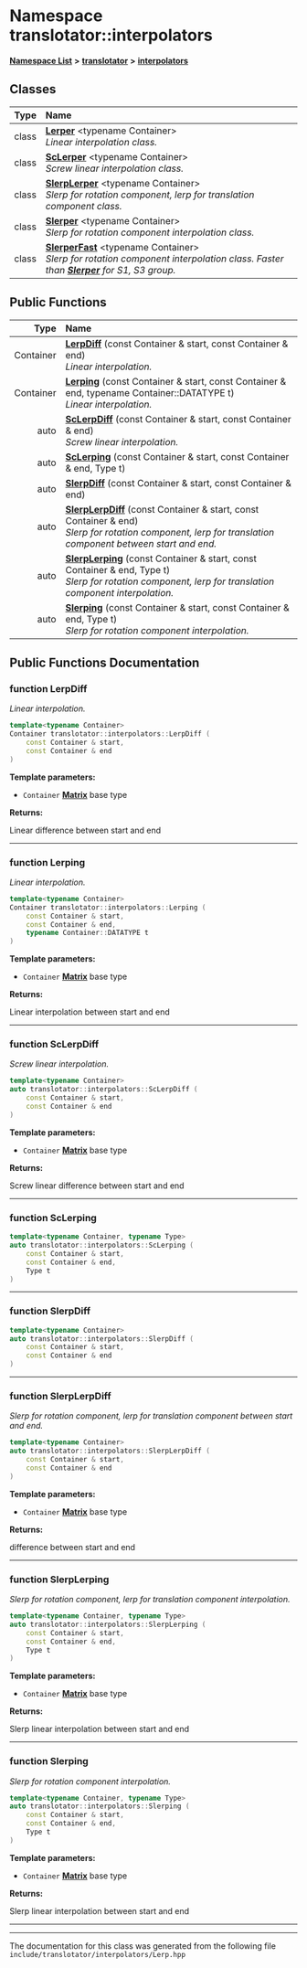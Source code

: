 

# Namespace translotator::interpolators



[**Namespace List**](namespaces.md) **>** [**translotator**](namespacetranslotator.md) **>** [**interpolators**](namespacetranslotator_1_1interpolators.md)




















## Classes

| Type | Name |
| ---: | :--- |
| class | [**Lerper**](classtranslotator_1_1interpolators_1_1Lerper.md) &lt;typename Container&gt;<br>_Linear interpolation class._  |
| class | [**ScLerper**](classtranslotator_1_1interpolators_1_1ScLerper.md) &lt;typename Container&gt;<br>_Screw linear interpolation class._  |
| class | [**SlerpLerper**](classtranslotator_1_1interpolators_1_1SlerpLerper.md) &lt;typename Container&gt;<br>_Slerp for rotation component, lerp for translation component class._  |
| class | [**Slerper**](classtranslotator_1_1interpolators_1_1Slerper.md) &lt;typename Container&gt;<br>_Slerp for rotation component interpolation class._  |
| class | [**SlerperFast**](classtranslotator_1_1interpolators_1_1SlerperFast.md) &lt;typename Container&gt;<br>_Slerp for rotation component interpolation class. Faster than_ [_**Slerper**_](classtranslotator_1_1interpolators_1_1Slerper.md) _for S1, S3 group._ |






















## Public Functions

| Type | Name |
| ---: | :--- |
|  Container | [**LerpDiff**](#function-lerpdiff) (const Container & start, const Container & end) <br>_Linear interpolation._  |
|  Container | [**Lerping**](#function-lerping) (const Container & start, const Container & end, typename Container::DATATYPE t) <br>_Linear interpolation._  |
|  auto | [**ScLerpDiff**](#function-sclerpdiff) (const Container & start, const Container & end) <br>_Screw linear interpolation._  |
|  auto | [**ScLerping**](#function-sclerping) (const Container & start, const Container & end, Type t) <br> |
|  auto | [**SlerpDiff**](#function-slerpdiff) (const Container & start, const Container & end) <br> |
|  auto | [**SlerpLerpDiff**](#function-slerplerpdiff) (const Container & start, const Container & end) <br>_Slerp for rotation component, lerp for translation component between start and end._  |
|  auto | [**SlerpLerping**](#function-slerplerping) (const Container & start, const Container & end, Type t) <br>_Slerp for rotation component, lerp for translation component interpolation._  |
|  auto | [**Slerping**](#function-slerping) (const Container & start, const Container & end, Type t) <br>_Slerp for rotation component interpolation._  |




























## Public Functions Documentation




### function LerpDiff 

_Linear interpolation._ 
```C++
template<typename Container>
Container translotator::interpolators::LerpDiff (
    const Container & start,
    const Container & end
) 
```





**Template parameters:**


* `Container` [**Matrix**](classtranslotator_1_1Matrix.md) base type 



**Returns:**

Linear difference between start and end 





        

<hr>



### function Lerping 

_Linear interpolation._ 
```C++
template<typename Container>
Container translotator::interpolators::Lerping (
    const Container & start,
    const Container & end,
    typename Container::DATATYPE t
) 
```





**Template parameters:**


* `Container` [**Matrix**](classtranslotator_1_1Matrix.md) base type 



**Returns:**

Linear interpolation between start and end 





        

<hr>



### function ScLerpDiff 

_Screw linear interpolation._ 
```C++
template<typename Container>
auto translotator::interpolators::ScLerpDiff (
    const Container & start,
    const Container & end
) 
```





**Template parameters:**


* `Container` [**Matrix**](classtranslotator_1_1Matrix.md) base type 



**Returns:**

Screw linear difference between start and end 





        

<hr>



### function ScLerping 

```C++
template<typename Container, typename Type>
auto translotator::interpolators::ScLerping (
    const Container & start,
    const Container & end,
    Type t
) 
```




<hr>



### function SlerpDiff 

```C++
template<typename Container>
auto translotator::interpolators::SlerpDiff (
    const Container & start,
    const Container & end
) 
```




<hr>



### function SlerpLerpDiff 

_Slerp for rotation component, lerp for translation component between start and end._ 
```C++
template<typename Container>
auto translotator::interpolators::SlerpLerpDiff (
    const Container & start,
    const Container & end
) 
```





**Template parameters:**


* `Container` [**Matrix**](classtranslotator_1_1Matrix.md) base type 



**Returns:**

difference between start and end 





        

<hr>



### function SlerpLerping 

_Slerp for rotation component, lerp for translation component interpolation._ 
```C++
template<typename Container, typename Type>
auto translotator::interpolators::SlerpLerping (
    const Container & start,
    const Container & end,
    Type t
) 
```





**Template parameters:**


* `Container` [**Matrix**](classtranslotator_1_1Matrix.md) base type 



**Returns:**

Slerp linear interpolation between start and end 





        

<hr>



### function Slerping 

_Slerp for rotation component interpolation._ 
```C++
template<typename Container, typename Type>
auto translotator::interpolators::Slerping (
    const Container & start,
    const Container & end,
    Type t
) 
```





**Template parameters:**


* `Container` [**Matrix**](classtranslotator_1_1Matrix.md) base type 



**Returns:**

Slerp linear interpolation between start and end 





        

<hr>

------------------------------
The documentation for this class was generated from the following file `include/translotator/interpolators/Lerp.hpp`

